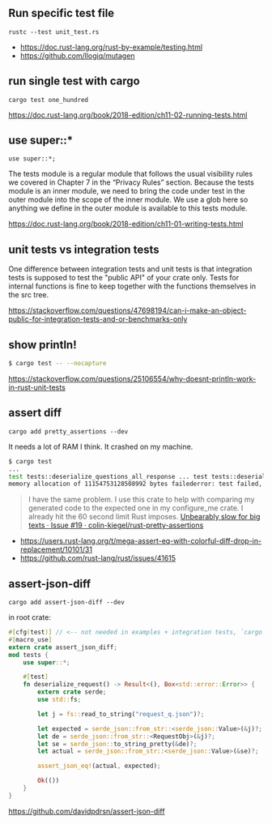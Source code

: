## Run specific test file

`rustc --test unit_test.rs`

- https://doc.rust-lang.org/rust-by-example/testing.html
- https://github.com/llogiq/mutagen

## run single test with cargo

`cargo test one_hundred`

https://doc.rust-lang.org/book/2018-edition/ch11-02-running-tests.html

## use super::*

`use super::*;`

The tests module is a regular module that follows the usual visibility rules we covered in Chapter 7 in the “Privacy Rules” section. Because the tests module is an inner module, we need to bring the code under test in the outer module into the scope of the inner module. We use a glob here so anything we define in the outer module is available to this tests module.

https://doc.rust-lang.org/book/2018-edition/ch11-01-writing-tests.html

## unit tests vs integration tests

One difference between integration tests and unit tests is that integration tests is supposed to test the "public API" of your crate only. Tests for internal functions is fine to keep together with the functions themselves in the src tree.

https://stackoverflow.com/questions/47698194/can-i-make-an-object-public-for-integration-tests-and-or-benchmarks-only

## show println!

```bash
$ cargo test -- --nocapture
```

https://stackoverflow.com/questions/25106554/why-doesnt-println-work-in-rust-unit-tests


## assert diff

`cargo add pretty_assertions --dev`

It needs a lot of RAM I think. It crashed on my machine.

```bash
$ cargo test
...
test tests::deserialize_questions_all_response ... test tests::deserialize_questions_all_response has been running for over 60 seconds
memory allocation of 11154753128508992 bytes failederror: test failed, to rerun pass '--bin campaigns_server
```

>I have the same problem. I use this crate to help with comparing my generated code to the expected one in my configure_me crate. I already hit the 60 second limit Rust imposes. [Unbearably slow for big texts · Issue #19 · colin-kiegel/rust-pretty-assertions](https://github.com/colin-kiegel/rust-pretty-assertions/issues/19#issuecomment-435836447)

- https://users.rust-lang.org/t/mega-assert-eq-with-colorful-diff-drop-in-replacement/10101/31
- https://github.com/rust-lang/rust/issues/41615

## assert-json-diff

`cargo add assert-json-diff --dev`

in root crate:

```rust
#[cfg(test)] // <-- not needed in examples + integration tests, `cargo run` would complain otherwise because installed as dev dep
#[macro_use]
extern crate assert_json_diff;
mod tests {
    use super::*;

    #[test]
    fn deserialize_request() -> Result<(), Box<std::error::Error>> {
        extern crate serde;
        use std::fs;

        let j = fs::read_to_string("request_q.json")?;

        let expected = serde_json::from_str::<serde_json::Value>(&j)?;
        let de = serde_json::from_str::<RequestObj>(&j)?;
        let se = serde_json::to_string_pretty(&de)?;
        let actual = serde_json::from_str::<serde_json::Value>(&se)?;

        assert_json_eq!(actual, expected);

        Ok(())
    }
}
```

https://github.com/davidpdrsn/assert-json-diff
